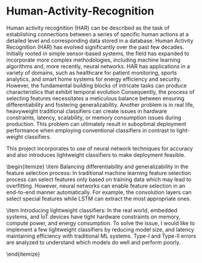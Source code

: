 # Human-Activity-Recognition
Human activity recognition (HAR) can be described as the task of establishing connections between a series of specific human actions at a detailed level and corresponding data stored in a database. Human Activity Recognition (HAR) has evolved significantly over the past few decades. Initially rooted in simple sensor-based systems, the field has expanded to incorporate more complex methodologies, including machine learning algorithms and, more recently, neural networks. HAR has applications in a variety of domains, such as healthcare for patient monitoring, sports analytics, and smart home systems for energy efficiency and security. However,  the fundamental building blocks of intricate tasks can produce characteristics that exhibit temporal evolution   Consequently, the process of selecting features necessitates a meticulous balance between ensuring differentiability and fostering generalizability. Another problem is in real life, heavyweight traditional classifiers can create issues in hardware constraints, latency, scalability, or memory consumption issues during production. This problem can ultimately result in suboptimal deployment performance when employing conventional classifiers in contrast to light-weight classifiers. 

This project incorporates to use of neural network techniques for accuracy and also introduces lightweight classifiers to make deployment feasible. 

\begin{itemize}
    \item Balancing differentiability and generalizability in the feature selection process: In traditional machine
learning feature selection process can select features only based on training data which may lead to
overfitting. However, neural networks can enable feature selection in an end-to-end manner automatically. For example, the convolution layers can select special features while LSTM can extract the most appropriate ones. 

\item Introducing lightweight classifiers: In the real world, embedded systems, and IoT devices have tight hardware
constraints on memory, compute power, and energy consumption. To solve the issue, I would like to
implement a few lightweight classifiers by reducing model size, and latency maintaining efficiency with
traditional ML systems. Type-I and Type-II errors are analyzed to understand which models do well and perform poorly.

\end{itemize}
